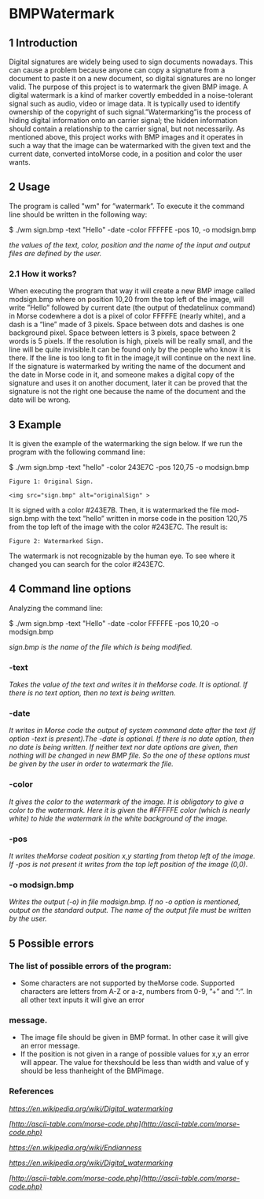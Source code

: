 # BMPWatermark


## 1 Introduction

Digital signatures are widely being used to sign documents nowadays. This can
cause a problem because anyone can copy a signature from a document to paste
it on a new document, so digital signatures are no longer valid. The purpose
of this project is to watermark the given BMP image. A digital watermark is
a kind of marker covertly embedded in a noise-tolerant signal such as audio,
video or image data. It is typically used to identify ownership of the copyright
of such signal.”Watermarking”is the process of hiding digital information onto
an carrier signal; the hidden information should contain a relationship to the
carrier signal, but not necessarily. As mentioned above, this project works with
BMP images and it operates in such a way that the image can be watermarked
with the given text and the current date, converted intoMorse code, in a
position and color the user wants.

## 2 Usage

The program is called "wm" for ”watermark”. To execute it the command line
should be written in the following way:

$ ./wm sign.bmp -text "Hello" -date -color FFFFFE -pos 10,
-o modsign.bmp

*the values of the text, color, position and the name of the input and output
files are defined by the user.*

### 2.1 How it works?

When executing the program that way it will create a new BMP image called
modsign.bmp where on position 10,20 from the top left of the image, will write
”Hello” followed by current date (the output of thedatelinux command) in
Morse codewhere a dot is a pixel of color FFFFFE (nearly white), and a dash
is a “line” made of 3 pixels. Space between dots and dashes is one background
pixel. Space between letters is 3 pixels, space between 2 words is 5 pixels. If
the resolution is high, pixels will be really small, and the line will be quite
invisible.It can be found only by the people who know it is there. If the line is
too long to fit in the image,it will continue on the next line. If the signature is
watermarked by writing the name of the document and the date in Morse code
in it, and someone makes a digital copy of the signature and uses it on another
document, later it can be proved that the signature is not the right one because
the name of the document and the date will be wrong.  

## 3 Example

It is given the example of the watermarking the sign below. If we run the
program with the following command line:

$ ./wm sign.bmp -text "hello" -color 243E7C -pos 120,75
-o modsign.bmp

```
Figure 1: Original Sign.

<img src="sign.bmp" alt="originalSign" >
```
It is signed with a color #243E7B. Then, it is watermarked the file mod-
sign.bmp with the text ”hello” written in morse code in the position 120,75 from
the top left of the image with the color #243E7C. The result is:

```
Figure 2: Watermarked Sign.
```
The watermark is not recognizable by the human eye. To see where it
changed you can search for the color #243E7C.


## 4 Command line options

Analyzing the command line:

$ ./wm sign.bmp -text "Hello" -date -color FFFFFE -pos 10,20
-o modsign.bmp

*sign.bmp is the name of the file which is being modified.*

### -text

*Takes the value of the text and writes it in theMorse code.*
*It is optional. If there is no text option, then no text is being written.*

### -date

*It writes in Morse code the output of system command date 
after the text (if option -text is present).The -date is optional.
If there is no date option, then no date is being written.
If neither text nor date options are given, then nothing will be 
changed in new BMP file. So the one of these options must be given 
by the user in order to watermark the file.*

### -color

*It gives the color to the watermark of the image. 
It is obligatory to give a color to the watermark. Here it is given the
#FFFFFE color (which is nearly white) to hide the watermark in
the white background of the image.*

### -pos

*It writes theMorse codeat position x,y starting from thetop left of the image.
If -pos is not present it writes from the top left position of the image (0,0).*

### -o modsign.bmp

*Writes the output (-o) in file modsign.bmp. If no -o option is mentioned, 
output on the standard output. The name of the output file must be written by the user.*


## 5 Possible errors

### The list of possible errors of the program:

- Some characters are not supported by theMorse code. Supported characters are letters from A-Z or a-z, numbers from
0-9, ”+” and ”:”. In all other text inputs it will give an error

### message.

- The image file should be given in BMP format. In other case it will give an error message.
- If the position is not given in a range of possible values for x,y 
  an error will appear. The value for thexshould be less than width and value of y 
  should be less thanheight of the BMPimage.

### References

*https://en.wikipedia.org/wiki/Digital_watermarking*

*[http://ascii-table.com/morse-code.php](http://ascii-table.com/morse-code.php)*

*https://en.wikipedia.org/wiki/Endianness*

*https://en.wikipedia.org/wiki/Digital_watermarking*

*[http://ascii-table.com/morse-code.php](http://ascii-table.com/morse-code.php)*




